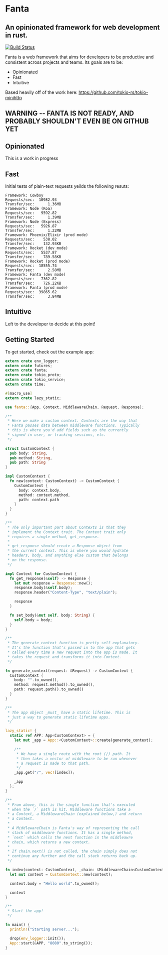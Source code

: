 # Fanta
## An opinionated framework for web development in rust.

[![Build Status](https://travis-ci.org/trezm/Fanta.svg?branch=master)](https://travis-ci.org/trezm/Fanta)

Fanta is a web framework that aims for developers to be productive and consistent across projects and teams. Its goals are to be:
- Opinionated
- Fast
- Intuitive

Based heavily off of the work here: https://github.com/tokio-rs/tokio-minihttp

## WARNING -- FANTA IS NOT READY, AND PROBABLY SHOULDN'T EVEN BE ON GITHUB YET

## Opinionated

This is a work in progress

## Fast

Initial tests of plain-text requests yeilds the following resuts:

```
Framework: Cowboy
Requests/sec:  10982.93
Transfer/sec:      1.36MB
Framework: Node (Koa)
Requests/sec:   9592.82
Transfer/sec:      1.39MB
Framework: Node (Express)
Requests/sec:   5926.87
Transfer/sec:      1.22MB
Framework: Phoenix/Elixir (prod mode)
Requests/sec:    538.02
Transfer/sec:    132.93KB
Framework: Rocket (dev mode)
Requests/sec:   5537.87
Transfer/sec:    789.58KB
Framework: Rocket (prod mode)
Requests/sec:  18555.74
Transfer/sec:      2.58MB
Framework: Fanta (dev mode)
Requests/sec:   7362.82
Transfer/sec:    726.22KB
Framework: Fanta (prod mode)
Requests/sec:  39865.62
Transfer/sec:      3.84MB
```

## Intuitive

Left to the developer to decide at this point!

## Getting Started

To get started, check out the example app:

``` Rust
extern crate env_logger;
extern crate futures;
extern crate fanta;
extern crate tokio_proto;
extern crate tokio_service;
extern crate time;

#[macro_use]
extern crate lazy_static;

use fanta::{App, Context, MiddlewareChain, Request, Response};

/**
 * Here we make a custom context. Contexts are the way that
 * Fanta passes data between middleware functions. Typically
 * this is where you'd add fields such as the currently
 * signed in user, or tracking sessions, etc.
 */

struct CustomContext {
  pub body: String,
  pub method: String,
  pub path: String
}

impl CustomContext {
  fn new(context: CustomContext) -> CustomContext {
    CustomContext {
      body: context.body,
      method: context.method,
      path: context.path
    }
  }
}

/**
 * The only important part about Contexts is that they
 * implement the Context trait. The Context trait only
 * requires a single method, get_response.
 *
 * get_response should create a Response object from
 * the current context. This is where you would hydrate
 * headers, body, and anything else custom that belongs
 * on the response.
 */

impl Context for CustomContext {
  fn get_response(&self) -> Response {
    let mut response = Response::new();
    response.body(&self.body);
    response.header("Content-Type", "text/plain");

    response
  }

  fn set_body(&mut self, body: String) {
    self.body = body;
  }
}

/**
 * The generate_context function is pretty self explanatory.
 * It's the function that's passed in to the app that gets
 * called every time a new request into the app is made. It
 * takes the request and transforms it into Context.
 */

fn generate_context(request: &Request) -> CustomContext {
  CustomContext {
    body: "".to_owned(),
    method: request.method().to_owned(),
    path: request.path().to_owned()
  }
}

/**
 * The app object _must_ have a static lifetime. This is
 * just a way to generate static lifetime apps.
 */

lazy_static! {
  static ref APP: App<CustomContext> = {
    let mut _app = App::<CustomContext>::create(generate_context);

    /**
     * We have a single route with the root (/) path. It
     * then takes a vector of middleware to be run whenever
     * a request is made to that path.
     */
    _app.get("/", vec![index]);

    _app
  };
}

/**
 * From above, this is the single function that's executed
 * when the `/` path is hit. Middleware functions take a
 * a Context, a MiddlewareChain (explained below,) and return
 * a Context.
 *
 * A MiddlewareChain is Fanta's way of representing the call
 * stack of middleware functions. It has a single method,
 * `next` which calls the next function in the middleawre
 * chain, which returns a new context.
 *
 * If chain.next() is not called, the chain simply does not
 * continue any further and the call stack returns back up.
 */

fn index(context: CustomContext, _chain: &MiddlewareChain<CustomContext>) -> CustomContext {
  let mut context = CustomContext::new(context);

  context.body = "Hello world".to_owned();

  context
}

/**
 * Start the app!
 */

fn main() {
  println!("Starting server...");

  drop(env_logger::init());
  App::start(&APP, "8080".to_string());
}
```
